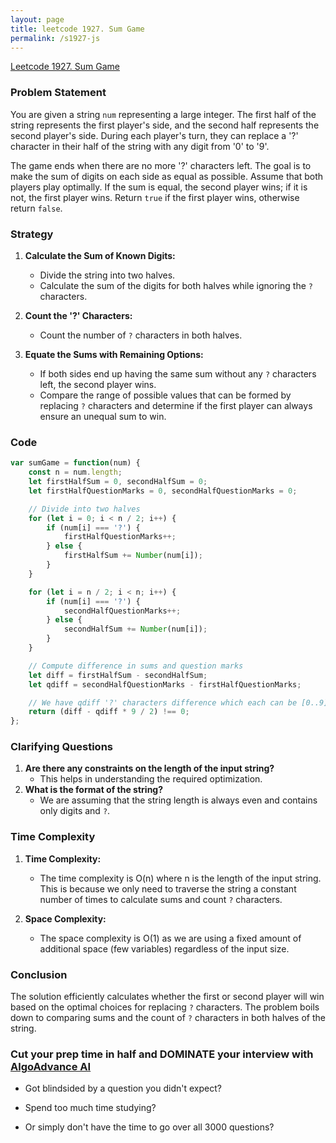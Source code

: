 ```yaml
---
layout: page
title: leetcode 1927. Sum Game
permalink: /s1927-js
---
```

[Leetcode 1927. Sum Game](https://algoadvance.github.io/algoadvance/l1927)
### Problem Statement

You are given a string `num` representing a large integer. The first half of the string represents the first player's side, and the second half represents the second player's side. During each player's turn, they can replace a '?' character in their half of the string with any digit from '0' to '9'.

The game ends when there are no more '?' characters left. The goal is to make the sum of digits on each side as equal as possible. Assume that both players play optimally. If the sum is equal, the second player wins; if it is not, the first player wins. Return `true` if the first player wins, otherwise return `false`.

### Strategy

1. **Calculate the Sum of Known Digits:**
   - Divide the string into two halves.
   - Calculate the sum of the digits for both halves while ignoring the `?` characters.

2. **Count the '?' Characters:**
   - Count the number of `?` characters in both halves.

3. **Equate the Sums with Remaining Options:**
   - If both sides end up having the same sum without any `?` characters left, the second player wins.
   - Compare the range of possible values that can be formed by replacing `?` characters and determine if the first player can always ensure an unequal sum to win.

### Code

```javascript
var sumGame = function(num) {
    const n = num.length;
    let firstHalfSum = 0, secondHalfSum = 0;
    let firstHalfQuestionMarks = 0, secondHalfQuestionMarks = 0;

    // Divide into two halves
    for (let i = 0; i < n / 2; i++) {
        if (num[i] === '?') {
            firstHalfQuestionMarks++;
        } else {
            firstHalfSum += Number(num[i]);
        }
    }

    for (let i = n / 2; i < n; i++) {
        if (num[i] === '?') {
            secondHalfQuestionMarks++;
        } else {
            secondHalfSum += Number(num[i]);
        }
    }

    // Compute difference in sums and question marks
    let diff = firstHalfSum - secondHalfSum;
    let qdiff = secondHalfQuestionMarks - firstHalfQuestionMarks;

    // We have qdiff '?' characters difference which each can be [0..9] range
    return (diff - qdiff * 9 / 2) !== 0;
};
```

### Clarifying Questions

1. **Are there any constraints on the length of the input string?**
   - This helps in understanding the required optimization.
2. **What is the format of the string?**
   - We are assuming that the string length is always even and contains only digits and `?`.

### Time Complexity

1. **Time Complexity:**
   - The time complexity is O(n) where n is the length of the input string. This is because we only need to traverse the string a constant number of times to calculate sums and count `?` characters.

2. **Space Complexity:**
   - The space complexity is O(1) as we are using a fixed amount of additional space (few variables) regardless of the input size.

### Conclusion

The solution efficiently calculates whether the first or second player will win based on the optimal choices for replacing `?` characters. The problem boils down to comparing sums and the count of `?` characters in both halves of the string.


### Cut your prep time in half and DOMINATE your interview with [AlgoAdvance AI](https://algoAdvance.com)

- Got blindsided by a question you didn't expect?

- Spend too much time studying?

- Or simply don't have the time to go over all 3000 questions?

